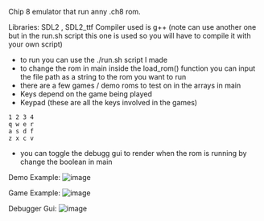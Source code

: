 Chip 8 emulator that run anny .ch8 rom.

Libraries: SDL2 , SDL2_ttf
Compiler used is g++ (note can use another one but in the run.sh script this one is used so you will have to compile it with your own script)

- to run you can use the ./run.sh script I made
- to change the rom in main inside the load_rom() function you can input the file path as a string to the rom you want to run
- there are a few games / demo roms to test on in the arrays in main
- Keys depend on the game being played
- Keypad (these are all the keys involved in the games)
```
1 2 3 4
q w e r
a s d f
z x c v
```

- you can toggle the debugg gui to render when the rom is running by change the boolean in main 

Demo Example:
  ![image](https://github.com/user-attachments/assets/20fb9b2e-bee3-47db-928d-20870fc03706)


Game Example:
  ![image](https://github.com/user-attachments/assets/9ef8f2c7-e0d3-4628-939a-03089ab518ff)

Debugger Gui:
  ![image](https://github.com/user-attachments/assets/ff3b048c-519c-493e-9b39-c33314fb708f)
